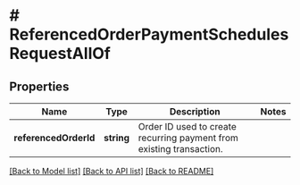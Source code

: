 # # ReferencedOrderPaymentSchedulesRequestAllOf

## Properties

Name | Type | Description | Notes
------------ | ------------- | ------------- | -------------
**referencedOrderId** | **string** | Order ID used to create recurring payment from existing transaction. | 

[[Back to Model list]](../../README.md#documentation-for-models) [[Back to API list]](../../README.md#documentation-for-api-endpoints) [[Back to README]](../../README.md)


